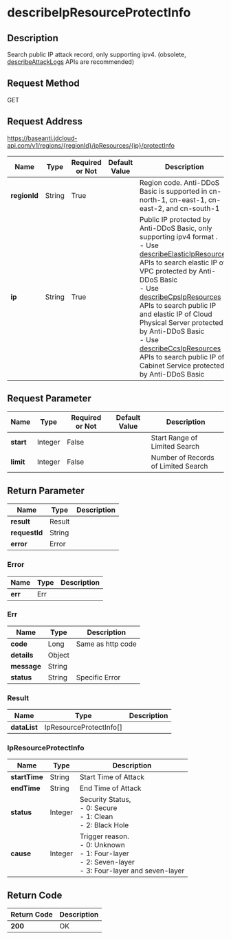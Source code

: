 # describeIpResourceProtectInfo


## Description
Search public IP attack record, only supporting ipv4. (obsolete, <a href='http://docs.jdcloud.com/anti-ddos-basic/api/describeattacklogs'>describeAttackLogs</a> APIs are recommended)


## Request Method
GET

## Request Address
https://baseanti.jdcloud-api.com/v1/regions/{regionId}/ipResources/{ip}/protectInfo

|Name|Type|Required or Not|Default Value|Description|
|---|---|---|---|---|
|**regionId**|String|True| |Region code. Anti-DDoS Basic is supported in cn-north-1, cn-east-1, cn-east-2, and cn-south-1|
|**ip**|String|True| |Public IP protected by Anti-DDoS Basic, only supporting ipv4 format .<br>- Use <a href='http://docs.jdcloud.com/anti-ddos-basic/api/describeelasticipresources'>describeElasticIpResources</a> APIs to search elastic IP of VPC protected by Anti-DDoS Basic<br>- Use <a href='http://docs.jdcloud.com/anti-ddos-basic/api/describecpsipresources'>describeCpsIpResources</a> APIs to search public IP and elastic IP of Cloud Physical Server protected by Anti-DDoS Basic <br>- Use <a href='http://docs.jdcloud.com/anti-ddos-basic/api/describeccsipresources'>describeCcsIpResources</a> APIs to search public IP of Cabinet Service protected by Anti-DDoS Basic|

## Request Parameter
|Name|Type|Required or Not|Default Value|Description|
|---|---|---|---|---|
|**start**|Integer|False| |Start Range of Limited Search|
|**limit**|Integer|False| |Number of Records of Limited Search|


## Return Parameter
|Name|Type|Description|
|---|---|---|
|**result**|Result| |
|**requestId**|String| |
|**error**|Error| |

### Error
|Name|Type|Description|
|---|---|---|
|**err**|Err| |
### Err
|Name|Type|Description|
|---|---|---|
|**code**|Long|Same as http code|
|**details**|Object| |
|**message**|String| |
|**status**|String|Specific Error|
### Result
|Name|Type|Description|
|---|---|---|
|**dataList**|IpResourceProtectInfo[]| |
### IpResourceProtectInfo
|Name|Type|Description|
|---|---|---|
|**startTime**|String|Start Time of Attack|
|**endTime**|String|End Time of Attack|
|**status**|Integer|Security Status, <br>- 0: Secure<br>- 1: Clean<br>- 2: Black Hole|
|**cause**|Integer|Trigger reason.<br>- 0: Unknown<br>- 1: Four-layer<br>- 2: Seven-layer<br>- 3: Four-layer and seven-layer|

## Return Code
|Return Code|Description|
|---|---|
|**200**|OK|
